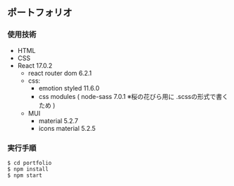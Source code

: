## ポートフォリオ
### 使用技術
- HTML
- CSS
- React 17.0.2
  - react router dom 6.2.1
  - css: 
    - emotion styled 11.6.0
    - css modules ( node-sass 7.0.1 ※桜の花びら用に .scssの形式で書くため )
  - MUI
    - material 5.2.7
    - icons material 5.2.5

### 実行手順
```
$ cd portfolio
$ npm install
$ npm start
```